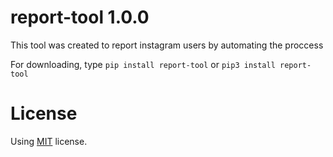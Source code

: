 # report-tool 1.0.0

This tool was created to report instagram users by automating the proccess

For downloading, type `pip install report-tool` or `pip3 install report-tool`

# License
Using [MIT](https://github.com/Aspoky/report-tool/blob/master/LICENSE) license.
